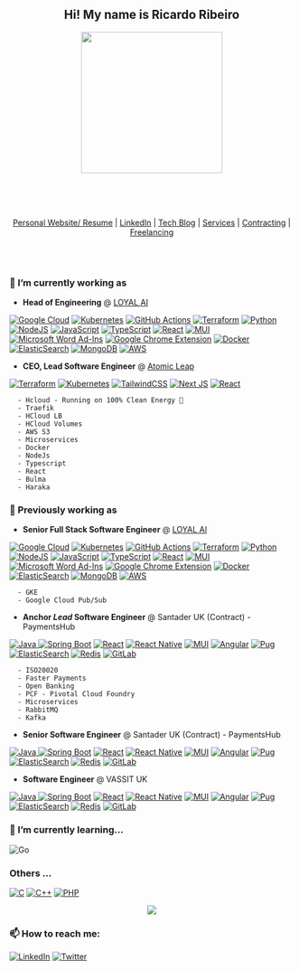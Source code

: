 <h2 align="center">
  Hi! My name is Ricardo Ribeiro
</h2>
<p align="center"><img height="250" src="https://ricardoribeiro.uk/assets/mefull.png"/></p>


</br>
</br>
</br>

<p align="center">
  <a href="https://ricardoribeiro.uk" target="_blank">Personal Website/ Resume</a> |
  <a href="https://www.linkedin.com/in/ricardo-lu%C3%ADs-ribeiro-62b14551/" target="_blank">LinkedIn</a> |
  <a href="https://ricardoribeiro.uk/blog" target="_blank">Tech Blog</a>   |
  <a href="https://atomicleap.com" target="_blank">Services</a>            |
  <a href="https://atomicleap.com" target="_blank">Contracting</a>         |
  <a href="https://atomicleap.com" target="_blank">Freelancing</a>         
</p>

</br>
</br>


### 🔭 I’m currently working as
  -  <b>Head of Engineering</b> @ <a href="https://loyal.ai" target="_blank">LOYAL AI</a>
  
   <a href="#">![Google Cloud](https://img.shields.io/badge/GoogleCloud-%234285F4.svg?style=for-the-badge&logo=google-cloud&logoColor=white)</a>
   <a href="#">![Kubernetes](https://img.shields.io/badge/kubernetes-%23326ce5.svg?style=for-the-badge&logo=kubernetes&logoColor=white)</a>
   <a href="#">![GitHub Actions](https://img.shields.io/badge/githubactions-%232671E5.svg?style=for-the-badge&logo=githubactions&logoColor=white)</a>
   <a href="#">![Terraform](https://img.shields.io/badge/terraform-%235835CC.svg?style=for-the-badge&logo=terraform&logoColor=white)</a>
   <a href="#">![Python](https://img.shields.io/badge/python-3670A0?style=for-the-badge&logo=python&logoColor=ffdd54)</a>
   <a href="#">![NodeJS](https://img.shields.io/badge/node.js-6DA55F?style=for-the-badge&logo=node.js&logoColor=white)</a>
   <a href="#">![JavaScript](https://img.shields.io/badge/javascript-%23323330.svg?style=for-the-badge&logo=javascript&logoColor=%23F7DF1E)</a>
   <a href="#">![TypeScript](https://img.shields.io/badge/typescript-%23007ACC.svg?style=for-the-badge&logo=typescript&logoColor=white)</a>
   <a href="#">![React](https://img.shields.io/badge/react-%2320232a.svg?style=for-the-badge&logo=react&logoColor=%2361DAFB)</a>
   <a href="#">![MUI](https://img.shields.io/badge/MUI-%230081CB.svg?style=for-the-badge&logo=material-ui&logoColor=white)</a>
   <a href="#">![Microsoft Word Ad-Ins](https://img.shields.io/badge/Microsoft_Word-2B579A?style=for-the-badge&logo=microsoft-word&logoColor=white)</a>
   <a href="#">![Google Chrome Extension](https://img.shields.io/badge/Google%20Chrome-4285F4?style=for-the-badge&logo=GoogleChrome&logoColor=white)</a>
   <a href="#">![Docker](https://img.shields.io/badge/docker-%230db7ed.svg?style=for-the-badge&logo=docker&logoColor=white)</a>
   <a href="#">![ElasticSearch](https://img.shields.io/badge/-ElasticSearch-005571?style=for-the-badge&logo=elasticsearch)</a>
   <a href="#">![MongoDB](https://img.shields.io/badge/MongoDB-%234ea94b.svg?style=for-the-badge&logo=mongodb&logoColor=white)</a>
   <a href="#">![AWS](https://img.shields.io/badge/AWS-%23FF9900.svg?style=for-the-badge&logo=amazon-aws&logoColor=white)</a>
   
   
  -  <b>CEO, Lead Software Engineer</b> @ <a href="https://atomicleap.com" target="_blank">Atomic Leap</a>

   <a href="#">![Terraform](https://img.shields.io/badge/terraform-%235835CC.svg?style=for-the-badge&logo=terraform&logoColor=white)</a>
   <a href="#">![Kubernetes](https://img.shields.io/badge/kubernetes-%23326ce5.svg?style=for-the-badge&logo=kubernetes&logoColor=white)</a>
   <a href="#">![TailwindCSS](https://img.shields.io/badge/tailwindcss-%2338B2AC.svg?style=for-the-badge&logo=tailwind-css&logoColor=white)</a>
   <a href="#">![Next JS](https://img.shields.io/badge/Next-black?style=for-the-badge&logo=next.js&logoColor=white)</a>
   <a href="#">![React](https://img.shields.io/badge/react-%2320232a.svg?style=for-the-badge&logo=react&logoColor=%2361DAFB)</a>
   
      - Hcloud - Running on 100% Clean Energy 🌱
      - Traefik
      - HCloud LB
      - HCloud Volumes
      - AWS S3
      - Microservices
      - Docker
      - NodeJs
      - Typescript
      - React
      - Bulma 
      - Haraka

 ### 🔭 Previously working as
 
 
  -  <b>Senior Full Stack Software Engineer</b> @ <a href="https://loyal.ai" target="_blank">LOYAL AI</a>
  
   <a href="#">![Google Cloud](https://img.shields.io/badge/GoogleCloud-%234285F4.svg?style=for-the-badge&logo=google-cloud&logoColor=white)</a>
   <a href="#">![Kubernetes](https://img.shields.io/badge/kubernetes-%23326ce5.svg?style=for-the-badge&logo=kubernetes&logoColor=white)</a>
   <a href="#">![GitHub Actions](https://img.shields.io/badge/githubactions-%232671E5.svg?style=for-the-badge&logo=githubactions&logoColor=white)</a>
   <a href="#">![Terraform](https://img.shields.io/badge/terraform-%235835CC.svg?style=for-the-badge&logo=terraform&logoColor=white)</a>
   <a href="#">![Python](https://img.shields.io/badge/python-3670A0?style=for-the-badge&logo=python&logoColor=ffdd54)</a>
   <a href="#">![NodeJS](https://img.shields.io/badge/node.js-6DA55F?style=for-the-badge&logo=node.js&logoColor=white)</a>
   <a href="#">![JavaScript](https://img.shields.io/badge/javascript-%23323330.svg?style=for-the-badge&logo=javascript&logoColor=%23F7DF1E)</a>
   <a href="#">![TypeScript](https://img.shields.io/badge/typescript-%23007ACC.svg?style=for-the-badge&logo=typescript&logoColor=white)</a>
   <a href="#">![React](https://img.shields.io/badge/react-%2320232a.svg?style=for-the-badge&logo=react&logoColor=%2361DAFB)</a>
   <a href="#">![MUI](https://img.shields.io/badge/MUI-%230081CB.svg?style=for-the-badge&logo=material-ui&logoColor=white)</a>
   <a href="#">![Microsoft Word Ad-Ins](https://img.shields.io/badge/Microsoft_Word-2B579A?style=for-the-badge&logo=microsoft-word&logoColor=white)</a>
   <a href="#">![Google Chrome Extension](https://img.shields.io/badge/Google%20Chrome-4285F4?style=for-the-badge&logo=GoogleChrome&logoColor=white)</a>
   <a href="#">![Docker](https://img.shields.io/badge/docker-%230db7ed.svg?style=for-the-badge&logo=docker&logoColor=white)</a>
   <a href="#">![ElasticSearch](https://img.shields.io/badge/-ElasticSearch-005571?style=for-the-badge&logo=elasticsearch)</a>
   <a href="#">![MongoDB](https://img.shields.io/badge/MongoDB-%234ea94b.svg?style=for-the-badge&logo=mongodb&logoColor=white)</a>
   <a href="#">![AWS](https://img.shields.io/badge/AWS-%23FF9900.svg?style=for-the-badge&logo=amazon-aws&logoColor=white)</a>
    
      - GKE
      - Google Cloud Pub/Sub

 
  -  <b>Anchor <i>Lead</i> Software Engineer</b> @ Santader UK (Contract) - PaymentsHub
    
   <a href="#">![Java](https://img.shields.io/badge/java-%23ED8B00.svg?style=for-the-badge&logo=java&logoColor=white)
   <a href="#">![Spring Boot](https://img.shields.io/badge/spring-%236DB33F.svg?style=for-the-badge&logo=spring&logoColor=white)</a>
   <a href="#">![React](https://img.shields.io/badge/react-%2320232a.svg?style=for-the-badge&logo=react&logoColor=%2361DAFB)</a>
   <a href="#">![React Native](https://img.shields.io/badge/react_native-%2320232a.svg?style=for-the-badge&logo=react&logoColor=%2361DAFB)</a>
   <a href="#">![MUI](https://img.shields.io/badge/MUI-%230081CB.svg?style=for-the-badge&logo=material-ui&logoColor=white)</a>
   <a href="#">![Angular](https://img.shields.io/badge/angular-%23DD0031.svg?style=for-the-badge&logo=angular&logoColor=white)</a>
   <a href="#">![Pug](https://img.shields.io/badge/Pug-FFF?style=for-the-badge&logo=pug&logoColor=A86454)</a>
   <a href="#">![ElasticSearch](https://img.shields.io/badge/-ElasticSearch-005571?style=for-the-badge&logo=elasticsearch)</a>
   <a href="#">![Redis](https://img.shields.io/badge/redis-%23DD0031.svg?style=for-the-badge&logo=redis&logoColor=white)</a>
   <a href="#">![GitLab](https://img.shields.io/badge/gitlab-%23181717.svg?style=for-the-badge&logo=gitlab&logoColor=white)</a>
   <a href="#"></a>
      
      - ISO20020
      - Faster Payments
      - Open Banking
      - PCF - Pivotal Cloud Foundry
      - Microservices
      - RabbitMQ
      - Kafka
  
  
 -  <b>Senior Software Engineer</b> @ Santader UK (Contract) - PaymentsHub
  
   <a href="#">![Java](https://img.shields.io/badge/java-%23ED8B00.svg?style=for-the-badge&logo=java&logoColor=white)
   <a href="#">![Spring Boot](https://img.shields.io/badge/spring-%236DB33F.svg?style=for-the-badge&logo=spring&logoColor=white)</a>
   <a href="#">![React](https://img.shields.io/badge/react-%2320232a.svg?style=for-the-badge&logo=react&logoColor=%2361DAFB)</a>
   <a href="#">![React Native](https://img.shields.io/badge/react_native-%2320232a.svg?style=for-the-badge&logo=react&logoColor=%2361DAFB)</a>
   <a href="#">![MUI](https://img.shields.io/badge/MUI-%230081CB.svg?style=for-the-badge&logo=material-ui&logoColor=white)</a>
   <a href="#">![Angular](https://img.shields.io/badge/angular-%23DD0031.svg?style=for-the-badge&logo=angular&logoColor=white)</a>
   <a href="#">![Pug](https://img.shields.io/badge/Pug-FFF?style=for-the-badge&logo=pug&logoColor=A86454)</a>
   <a href="#">![ElasticSearch](https://img.shields.io/badge/-ElasticSearch-005571?style=for-the-badge&logo=elasticsearch)</a>
   <a href="#">![Redis](https://img.shields.io/badge/redis-%23DD0031.svg?style=for-the-badge&logo=redis&logoColor=white)</a>
   <a href="#">![GitLab](https://img.shields.io/badge/gitlab-%23181717.svg?style=for-the-badge&logo=gitlab&logoColor=white)</a>
   <a href="#"></a>
      
 -  <b>Software Engineer</b> @ VASSIT UK
  
   <a href="#">![Java](https://img.shields.io/badge/java-%23ED8B00.svg?style=for-the-badge&logo=java&logoColor=white)
   <a href="#">![Spring Boot](https://img.shields.io/badge/spring-%236DB33F.svg?style=for-the-badge&logo=spring&logoColor=white)</a>
   <a href="#">![React](https://img.shields.io/badge/react-%2320232a.svg?style=for-the-badge&logo=react&logoColor=%2361DAFB)</a>
   <a href="#">![React Native](https://img.shields.io/badge/react_native-%2320232a.svg?style=for-the-badge&logo=react&logoColor=%2361DAFB)</a>
   <a href="#">![MUI](https://img.shields.io/badge/MUI-%230081CB.svg?style=for-the-badge&logo=material-ui&logoColor=white)</a>
   <a href="#">![Angular](https://img.shields.io/badge/angular-%23DD0031.svg?style=for-the-badge&logo=angular&logoColor=white)</a>
   <a href="#">![Pug](https://img.shields.io/badge/Pug-FFF?style=for-the-badge&logo=pug&logoColor=A86454)</a>
   <a href="#">![ElasticSearch](https://img.shields.io/badge/-ElasticSearch-005571?style=for-the-badge&logo=elasticsearch)</a>
   <a href="#">![Redis](https://img.shields.io/badge/redis-%23DD0031.svg?style=for-the-badge&logo=redis&logoColor=white)</a>
   <a href="#">![GitLab](https://img.shields.io/badge/gitlab-%23181717.svg?style=for-the-badge&logo=gitlab&logoColor=white)</a>
   <a href="#"></a>
   
### 🌱 I’m currently learning... 
    
<a>![Go](https://img.shields.io/badge/go-%2300ADD8.svg?style=for-the-badge&logo=go&logoColor=white)</a>


### Others ... 
  
<a href="#">![C](https://img.shields.io/badge/c-%2300599C.svg?style=for-the-badge&logo=c&logoColor=white)</a>
<a href="#">![C++](https://img.shields.io/badge/c++-%2300599C.svg?style=for-the-badge&logo=c%2B%2B&logoColor=white)</a>
<a href="#">![PHP](https://img.shields.io/badge/php-%23777BB4.svg?style=for-the-badge&logo=php&logoColor=white)</a>
  
<p align="center"> 
   <img src="https://github-readme-streak-stats.herokuapp.com?user=ricardo-ribeiro&theme=dark&hide_border=true&date_format=j%20M%5B%20Y%5D">
</p>
  
### 📫 How to reach me:
  
  <a href="https://www.linkedin.com/in/ricardo-lu%C3%ADs-ribeiro-62b14551/">![LinkedIn](https://img.shields.io/badge/linkedin-%230077B5.svg?style=for-the-badge&logo=linkedin&logoColor=white)</a>
  <a href="https://twitter.com/InDevRicardo">![Twitter](https://img.shields.io/badge/@indedevricardo-%231DA1F2.svg?style=for-the-badge&logo=Twitter&logoColor=white)</a>
  
<!--
**ricardo-ribeiro/ricardo-ribeiro** is a ✨ _special_ ✨ repository because its `README.md` (this file) appears on your GitHub profile.

Here are some ideas to get you started:

- 🔭 I’m currently working on ...
- 🌱 I’m currently learning ...
- 👯 I’m looking to collaborate on ...
- 🤔 I’m looking for help with ...
- 💬 Ask me about ...
- 📫 How to reach me: ...
- 😄 Pronouns: ...
- ⚡ Fun fact: ...
-->

